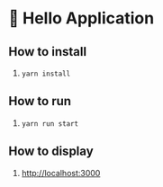 # 👋 Hello Application

## How to install

1. `yarn install`

## How to run

1. `yarn run start`

## How to display

1. <http://localhost:3000>
